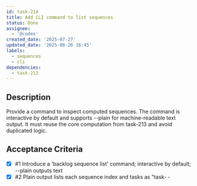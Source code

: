 ```yaml
---
id: task-214
title: Add CLI command to list sequences
status: Done
assignee:
  - '@codex'
created_date: '2025-07-27'
updated_date: '2025-08-26 16:45'
labels:
  - sequences
  - cli
dependencies:
  - task-213
---
```


## Description

Provide a command to inspect computed sequences. The command is interactive by default and supports --plain for machine-readable text output. It must reuse the core computation from task-213 and avoid duplicated logic.

## Acceptance Criteria
<!-- AC:BEGIN -->
- [x] #1 Introduce a \'backlog sequence list\' command; interactive by default; --plain outputs text
- [x] #2 Plain output lists each sequence index and tasks as "task-<id> - <title>"
- [x] #3 Reuse core compute function from task-213; do not duplicate logic in CLI
- [x] #4 CLI help text explains usage and --plain flag
- [x] #5 Tests verify plain output format
- [x] #6 Exclude tasks with status Done from sequences
- [x] #7 --plain prints Unsequenced first (if present), then numbered sequences; Done tasks excluded
<!-- AC:END -->

## Implementation Plan

1. Add CLI group "sequence" with subcommand "list".
2. Reuse computeSequences to compute layered groups from tasks.
3. --plain: print machine-readable output: for each sequence, show "Sequence <n>:" and lines "  task-<id> - <title>".
4. Interactive default: open scrollable viewer with the same grouped content (no special TUI; 215.x will add rich TUI).
5. Provide descriptive help/description for the command and flags.
6. Add tests: create tasks with dependencies and assert plain output formatting.
7. Run tests, lint check; adjust as needed.

## Implementation Notes

Implemented sequence CLI command with interactive default and --plain format. Reused computeSequences, printed sequences deterministically, and added tests asserting plain output. Command help describes usage/flags. All tests pass locally.

Exclude Done tasks from sequences:
- CLI filters Done before computeSequences.
- Added test to assert Done tasks are excluded from --plain output.

Updated to print Unsequenced bucket first in --plain and TUI path consumes { unsequenced, sequences } from core.
